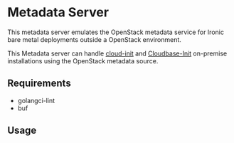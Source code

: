 # Metadata Server

This metadata server emulates the OpenStack metadata service for Ironic bare metal deployments outside a OpenStack environment.

This Metadata server can handle [cloud-init](https://github.com/canonical/cloud-init) and [Cloudbase-Init](https://github.com/cloudbase/cloudbase-init)
on-premise installations using the OpenStack metadata source.

## Requirements

* golangci-lint
* buf

## Usage 

